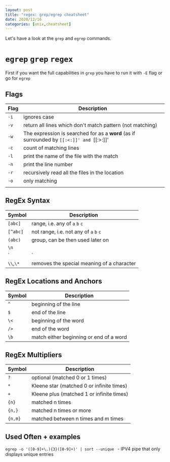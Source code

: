 ```yaml
---
layout: post
title: "regex: grep/egrep cheatsheet"
date: 2020/12/16
categories: [unix,cheatsheet]
---
```


Let's have a look at the `grep` and `egrep` commands.

# `egrep` `grep` `regex`

First if you want the full capabilities in `grep` you have to run it with `-E` flag or go for `egrep` 

## Flags

| Flag | Description                                                  |
| ---- | ------------------------------------------------------------ |
| `-i` | ignores case                                                 |
| `-v` | return all lines which don't match pattern (not matching)    |
| `-w` | The expression is searched for as a **word** (as if surrounded by `[[:<:]]' and `[[:>:]]' |
| `-c` | count of matching lines                                      |
| `-l` | print the name of the file with the match                    |
| `-n` | print the line number                                        |
| `-r` | recursively read all the files in the location               |
| `-o` | only matching                                                |
|      |                                                              |

## RegEx Syntax

| Symbol    | Description                                |
| --------- | ------------------------------------------ |
| `[abc]`   | range, i.e. any of `a` `b` `c`             |
| `[^abc]`  | not range, i.e. not any of `a` `b` `c`     |
| `(abc)`   | group, can be then used later on           |
| `\n`      |                                            |
| `|`       | **or**, the logical operator               |
| `\\`,`\*` | removes the special meaning of a character |

## RegEx Locations and Anchors

| Symbol | Description                             |
| ------ | --------------------------------------- |
| `^`    | beginning of the line                   |
| `$`    | end of the line                         |
| `\<`   | beginning of the word                   |
| `/>`   | end of the word                         |
| `\b`   | match either beginning or end of a word |

## RegEx Multipliers

| Symbol  | Description                               |
| ------- | ----------------------------------------- |
| `?`     | optional (matched 0 or 1 times)           |
| `*`     | Kleene star (matched 0 or infinite times) |
| `+`     | Kleene plus (matched 1 or infinite times) |
| `{n}`   | matched n times                           |
| `{n,}`  | matched n times or more                   |
| `{n,m}` | matched between n times and m times       |

## Used Often + examples

`egrep -o '([0-9]+\.){3}([0-9]+)' | sort --unique ` - IPV4 pipe that only displays unique entries


